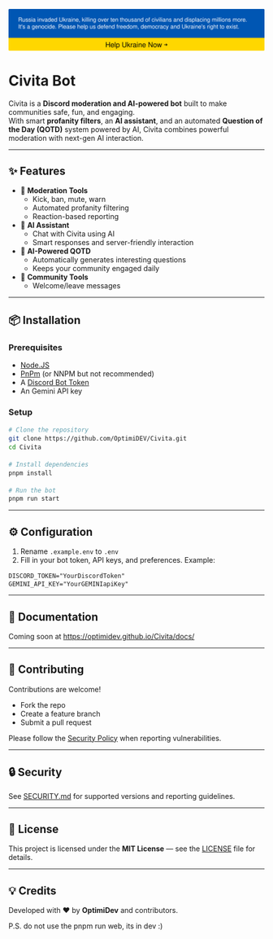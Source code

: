 [![Stand With Ukraine](https://raw.githubusercontent.com/vshymanskyy/StandWithUkraine/main/banner2-direct.svg)](https://stand-with-ukraine.pp.ua)

# Civita Bot 

Civita is a **Discord moderation and AI-powered bot** built to make communities safe, fun, and engaging.  
With smart **profanity filters**, an **AI assistant**, and an automated **Question of the Day (QOTD)** system powered by AI, Civita combines powerful moderation with next-gen AI interaction.  

---

## ✨ Features
- 🔧 **Moderation Tools**
  - Kick, ban, mute, warn
  - Automated profanity filtering
  - Reaction-based reporting
- 🤖 **AI Assistant**
  - Chat with Civita using AI
  - Smart responses and server-friendly interaction
- 📝 **AI-Powered QOTD**
  - Automatically generates interesting questions
  - Keeps your community engaged daily
- 📢 **Community Tools**
  - Welcome/leave messages

---

## 📦 Installation

### Prerequisites
- [Node.JS](https://nodejs.org/en)  
- [PnPm]([https://github.com/DisnakeDev/disnake](https://pnpm.io/)) (or NNPM but not recommended)  
- A [Discord Bot Token](https://discord.com/developers/applications)  
- An Gemini API key

### Setup
```bash
# Clone the repository
git clone https://github.com/OptimiDEV/Civita.git
cd Civita

# Install dependencies
pnpm install

# Run the bot
pnpm run start
````

---

## ⚙️ Configuration

1. Rename `.example.env` to `.env`
2. Fill in your bot token, API keys, and preferences. Example:

```.env
DISCORD_TOKEN="YourDiscordToken"
GEMINI_API_KEY="YourGEMINIapiKey"
```

---

## 📖 Documentation

Coming soon at https://optimidev.github.io/Civita/docs/

---

## 🤝 Contributing

Contributions are welcome!

* Fork the repo
* Create a feature branch
* Submit a pull request

Please follow the [Security Policy](SECURITY.md) when reporting vulnerabilities.

---

## 🔒 Security

See [SECURITY.md](SECURITY.md) for supported versions and reporting guidelines.

---

## 📜 License

This project is licensed under the **MIT License** — see the [LICENSE](LICENSE) file for details.

---

## 💡 Credits

Developed with ❤️ by **OptimiDev** and contributors.

P.S. do not use the pnpm run web, its in dev :)
